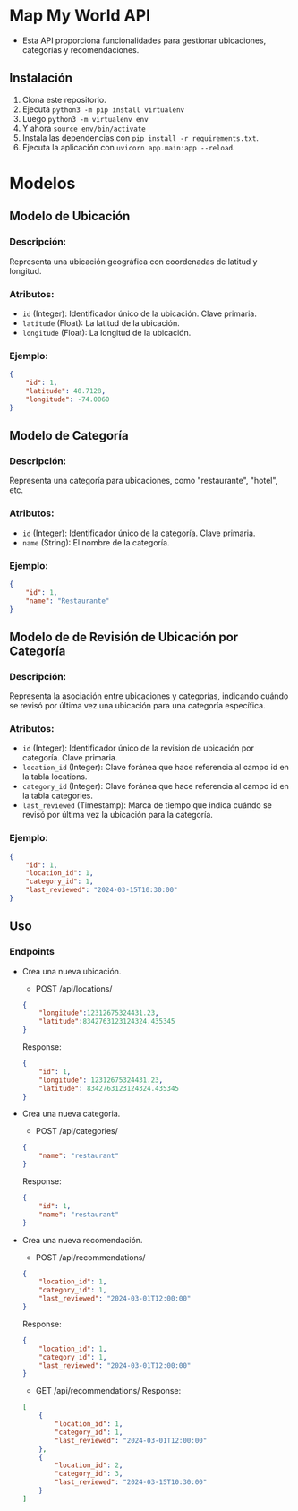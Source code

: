 # Map My World API

- Esta API proporciona funcionalidades para gestionar ubicaciones, categorías y recomendaciones.

## Instalación
1. Clona este repositorio.
2. Ejecuta `python3 -m pip install virtualenv`
3. Luego `python3 -m virtualenv env`
4. Y ahora `source env/bin/activate`
2. Instala las dependencias con `pip install -r requirements.txt`.
3. Ejecuta la aplicación con `uvicorn app.main:app --reload`.

# Modelos
## Modelo de Ubicación

### Descripción:
Representa una ubicación geográfica con coordenadas de latitud y longitud.

### Atributos:
- `id` (Integer): Identificador único de la ubicación. Clave primaria.
- `latitude` (Float): La latitud de la ubicación.
- `longitude` (Float): La longitud de la ubicación.

### Ejemplo:
```json
{
    "id": 1,
    "latitude": 40.7128,
    "longitude": -74.0060
}
```

## Modelo de Categoría

### Descripción:
Representa una categoría para ubicaciones, como "restaurante", "hotel", etc.

### Atributos:
- `id` (Integer): Identificador único de la categoría. Clave primaria.
- `name` (String): El nombre de la categoría.

### Ejemplo:
```json
{
    "id": 1,
    "name": "Restaurante"
}
```

## Modelo de de Revisión de Ubicación por Categoría

### Descripción:
Representa la asociación entre ubicaciones y categorías, indicando cuándo se revisó por última vez una ubicación para una categoría específica.

### Atributos:
- `id` (Integer): Identificador único de la revisión de ubicación por categoría. Clave primaria.
- `location_id` (Integer): Clave foránea que hace referencia al campo id en la tabla locations.
- `category_id` (Integer): Clave foránea que hace referencia al campo id en la tabla categories.
- `last_reviewed` (Timestamp): Marca de tiempo que indica cuándo se revisó por última vez la ubicación para la categoría.

### Ejemplo:
```json
{
    "id": 1,
    "location_id": 1,
    "category_id": 1,
    "last_reviewed": "2024-03-15T10:30:00"
}
```

## Uso
### Endpoints
- Crea una nueva ubicación.
    - POST /api/locations/
    ```json
    {
        "longitude":12312675324431.23,
        "latitude":8342763123124324.435345
    }
    ```
    Response:

    ```json
    {
        "id": 1,
        "longitude": 12312675324431.23,
        "latitude": 8342763123124324.435345
    }
    ```
    
- Crea una nueva categoria.
    - POST /api/categories/
    ```json
    {
        "name": "restaurant"
    }
    ```
    Response:

    ```json
    {
        "id": 1,
        "name": "restaurant"
    }
    ```
    
- Crea una nueva recomendación.
    - POST /api/recommendations/
    ```json
    {
        "location_id": 1,
        "category_id": 1,
        "last_reviewed": "2024-03-01T12:00:00"
    }
    ```
    Response:

    ```json
    {
        "location_id": 1,
        "category_id": 1,
        "last_reviewed": "2024-03-01T12:00:00"
    }
    ```
    - GET /api/recommendations/
    Response:

    ```json
   [
        {
            "location_id": 1,
            "category_id": 1,
            "last_reviewed": "2024-03-01T12:00:00"
        },
        {
            "location_id": 2,
            "category_id": 3,
            "last_reviewed": "2024-03-15T10:30:00"
        }
    ]
    ```
